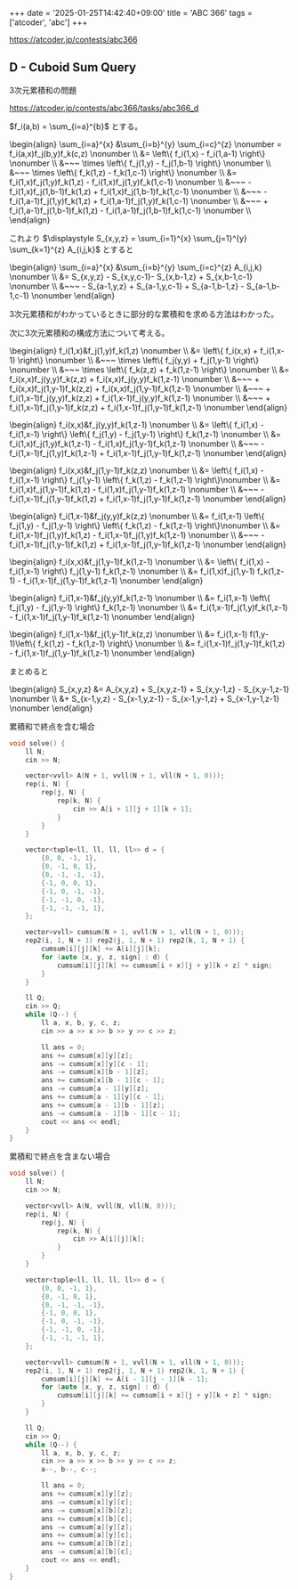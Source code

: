 +++
date = '2025-01-25T14:42:40+09:00'
title = 'ABC 366'
tags = ['atcoder', 'abc']
+++

<https://atcoder.jp/contests/abc366>

## D - Cuboid Sum Query

3次元累積和の問題

<https://atcoder.jp/contests/abc366/tasks/abc366_d>

$f_i(a,b) = \sum_{i=a}^{b}$ とする。

<!-- dprint-ignore -->
\begin{align}
    \sum_{i=a}^{x} &\sum_{i=b}^{y} \sum_{i=c}^{z} \nonumber = f_i(a,x)f_j(b,y)f_k(c,z) \nonumber \\\\
        &= \left\\{ f_i(1,x) - f_i(1,a-1) \right\\} \nonumber \\\\
            &~~~ \times \left\\{ f_j(1,y) - f_j(1,b-1) \right\\} \nonumber \\\\
            &~~~ \times \left\\{ f_k(1,z) - f_k(1,c-1) \right\\} \nonumber  \\\\
        &= f_i(1,x)f_j(1,y)f_k(1,z) - f_i(1,x)f_j(1,y)f_k(1,c-1) \nonumber \\\\
        &~~~ - f_i(1,x)f_j(1,b-1)f_k(1,z) + f_i(1,x)f_j(1,b-1)f_k(1,c-1) \nonumber \\\\
        &~~~ - f_i(1,a-1)f_j(1,y)f_k(1,z) + f_i(1,a-1)f_j(1,y)f_k(1,c-1) \nonumber \\\\
        &~~~ + f_i(1,a-1)f_j(1,b-1)f_k(1,z) - f_i(1,a-1)f_j(1,b-1)f_k(1,c-1) \nonumber \\\\
\end{align}

これより $\displaystyle S_{x,y,z} = \sum_{i=1}^{x} \sum_{j=1}^{y} \sum_{k=1}^{z} A_{i,j,k}$ とすると

<!-- dprint-ignore -->
\begin{align}
    \sum_{i=a}^{x} &\sum_{i=b}^{y} \sum_{i=c}^{z} A_{i,j,k} \nonumber \\\\
        &= S_{x,y,z} - S_{x,y,c-1}- S_{x,b-1,z} + S_{x,b-1,c-1} \nonumber \\\\
        &~~~ - S_{a-1,y,z} + S_{a-1,y,c-1} + S_{a-1,b-1,z} - S_{a-1,b-1,c-1} \nonumber
\end{align}

3次元累積和がわかっているときに部分的な累積和を求める方法はわかった。

次に3次元累積和の構成方法について考える。

<!-- dprint-ignore -->
\begin{align}
    f_i(1,x)&f_j(1,y)f_k(1,z) \nonumber \\\\
        &= \left\\{ f_i(x,x) + f_i(1,x-1) \right\\} \nonumber \\\\
            &~~~ \times \left\\{ f_j(y,y) + f_j(1,y-1) \right\\} \nonumber \\\\
            &~~~ \times \left\\{ f_k(z,z) + f_k(1,z-1) \right\\} \nonumber  \\\\
        &= f_i(x,x)f_j(y,y)f_k(z,z) + f_i(x,x)f_j(y,y)f_k(1,z-1) \nonumber \\\\
        &~~~ + f_i(x,x)f_j(1,y-1)f_k(z,z) + f_i(x,x)f_j(1,y-1)f_k(1,z-1) \nonumber \\\\
        &~~~ + f_i(1,x-1)f_j(y,y)f_k(z,z) + f_i(1,x-1)f_j(y,y)f_k(1,z-1) \nonumber \\\\
        &~~~ + f_i(1,x-1)f_j(1,y-1)f_k(z,z) + f_i(1,x-1)f_j(1,y-1)f_k(1,z-1) \nonumber
\end{align}

<!-- dprint-ignore -->
\begin{align}
    f_i(x,x)&f_j(y,y)f_k(1,z-1) \nonumber \\\\
        &= \left\\{ f_i(1,x) - f_i(1,x-1) \right\\} \left\\{ f_j(1,y) - f_j(1,y-1) \right\\} f_k(1,z-1) \nonumber \\\\
        &= f_i(1,x)f_j(1,y)f_k(1,z-1) - f_i(1,x)f_j(1,y-1)f_k(1,z-1) \nonumber \\\\
        &~~~ - f_i(1,x-1)f_j(1,y)f_k(1,z-1) + f_i(1,x-1)f_j(1,y-1)f_k(1,z-1) \nonumber
\end{align}

<!-- dprint-ignore -->
\begin{align}
    f_i(x,x)&f_j(1,y-1)f_k(z,z) \nonumber \\\\
        &= \left\\{ f_i(1,x) - f_i(1,x-1) \right\\} f_j(1,y-1) \left\\{ f_k(1,z) - f_k(1,z-1) \right\\}\nonumber \\\\
        &= f_i(1,x)f_j(1,y-1)f_k(1,z) - f_i(1,x)f_j(1,y-1)f_k(1,z-1) \nonumber \\\\
        &~~~ - f_i(1,x-1)f_j(1,y-1)f_k(1,z) + f_i(1,x-1)f_j(1,y-1)f_k(1,z-1) \nonumber
\end{align}

<!-- dprint-ignore -->
\begin{align}
    f_i(1,x-1)&f_j(y,y)f_k(z,z) \nonumber \\\\
        &= f_i(1,x-1) \left\\{ f_j(1,y) - f_j(1,y-1) \right\\} \left\\{ f_k(1,z) - f_k(1,z-1) \right\\}\nonumber \\\\
        &= f_i(1,x-1)f_j(1,y)f_k(1,z) - f_i(1,x-1)f_j(1,y)f_k(1,z-1) \nonumber \\\\
        &~~~ - f_i(1,x-1)f_j(1,y-1)f_k(1,z) + f_i(1,x-1)f_j(1,y-1)f_k(1,z-1) \nonumber
\end{align}

<!-- dprint-ignore -->
\begin{align}
    f_i(x,x)&f_j(1,y-1)f_k(1,z-1) \nonumber \\\\
        &= \left\\{ f_i(1,x) - f_i(1,x-1) \right\\} f_j(1,y-1) f_k(1,z-1) \nonumber \\\\
        &= f_i(1,x)f_j(1,y-1) f_k(1,z-1) - f_i(1,x-1)f_j(1,y-1)f_k(1,z-1) \nonumber
\end{align}

<!-- dprint-ignore -->
\begin{align}
    f_i(1,x-1)&f_j(y,y)f_k(1,z-1) \nonumber \\\\
        &= f_i(1,x-1) \left\\{ f_j(1,y) - f_j(1,y-1) \right\\} f_k(1,z-1) \nonumber \\\\
        &= f_i(1,x-1)f_j(1,y)f_k(1,z-1) - f_i(1,x-1)f_j(1,y-1)f_k(1,z-1) \nonumber
\end{align}

<!-- dprint-ignore -->
\begin{align}
    f_i(1,x-1)&f_j(1,y-1)f_k(z,z) \nonumber \\\\
        &= f_i(1,x-1) f(1,y-1)\left\\{ f_k(1,z) - f_k(1,z-1) \right\\} \nonumber \\\\
        &= f_i(1,x-1)f_j(1,y-1)f_k(1,z) - f_i(1,x-1)f_j(1,y-1)f_k(1,z-1) \nonumber
\end{align}

まとめると

<!-- dprint-ignore -->
\begin{align}
    S_{x,y,z} &= A_{x,y,z} + S_{x,y,z-1} + S_{x,y-1,z} - S_{x,y-1,z-1} \nonumber \\\\
              &+ S_{x-1,y,z} - S_{x-1,y,z-1} - S_{x-1,y-1,z} + S_{x-1,y-1,z-1} \nonumber
\end{align}

累積和で終点を含む場合

```cpp
void solve() {
    ll N;
    cin >> N;

    vector<vvll> A(N + 1, vvll(N + 1, vll(N + 1, 0)));
    rep(i, N) {
        rep(j, N) {
            rep(k, N) {
                cin >> A[i + 1][j + 1][k + 1];
            }
        }
    }

    vector<tuple<ll, ll, ll, ll>> d = {
        {0, 0, -1, 1},
        {0, -1, 0, 1},
        {0, -1, -1, -1},
        {-1, 0, 0, 1},
        {-1, 0, -1, -1},
        {-1, -1, 0, -1},
        {-1, -1, -1, 1},
    };

    vector<vvll> cumsum(N + 1, vvll(N + 1, vll(N + 1, 0)));
    rep2(i, 1, N + 1) rep2(j, 1, N + 1) rep2(k, 1, N + 1) {
        cumsum[i][j][k] += A[i][j][k];
        for (auto [x, y, z, sign] : d) {
            cumsum[i][j][k] += cumsum[i + x][j + y][k + z] * sign;
        }
    }

    ll Q;
    cin >> Q;
    while (Q--) {
        ll a, x, b, y, c, z;
        cin >> a >> x >> b >> y >> c >> z;

        ll ans = 0;
        ans += cumsum[x][y][z];
        ans -= cumsum[x][y][c - 1];
        ans -= cumsum[x][b - 1][z];
        ans += cumsum[x][b - 1][c - 1];
        ans -= cumsum[a - 1][y][z];
        ans += cumsum[a - 1][y][c - 1];
        ans += cumsum[a - 1][b - 1][z];
        ans -= cumsum[a - 1][b - 1][c - 1];
        cout << ans << endl;
    }
}
```

累積和で終点を含まない場合

```cpp
void solve() {
    ll N;
    cin >> N;

    vector<vvll> A(N, vvll(N, vll(N, 0)));
    rep(i, N) {
        rep(j, N) {
            rep(k, N) {
                cin >> A[i][j][k];
            }
        }
    }

    vector<tuple<ll, ll, ll, ll>> d = {
        {0, 0, -1, 1},
        {0, -1, 0, 1},
        {0, -1, -1, -1},
        {-1, 0, 0, 1},
        {-1, 0, -1, -1},
        {-1, -1, 0, -1},
        {-1, -1, -1, 1},
    };

    vector<vvll> cumsum(N + 1, vvll(N + 1, vll(N + 1, 0)));
    rep2(i, 1, N + 1) rep2(j, 1, N + 1) rep2(k, 1, N + 1) {
        cumsum[i][j][k] += A[i - 1][j - 1][k - 1];
        for (auto [x, y, z, sign] : d) {
            cumsum[i][j][k] += cumsum[i + x][j + y][k + z] * sign;
        }
    }

    ll Q;
    cin >> Q;
    while (Q--) {
        ll a, x, b, y, c, z;
        cin >> a >> x >> b >> y >> c >> z;
        a--, b--, c--;

        ll ans = 0;
        ans += cumsum[x][y][z];
        ans -= cumsum[x][y][c];
        ans -= cumsum[x][b][z];
        ans += cumsum[x][b][c];
        ans -= cumsum[a][y][z];
        ans += cumsum[a][y][c];
        ans += cumsum[a][b][z];
        ans -= cumsum[a][b][c];
        cout << ans << endl;
    }
}
```
